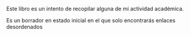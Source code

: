 Este libro es un intento de recopilar 
alguna de mi actividad académica.

Es un borrador en estado inicial en el que solo encontrarás enlaces 
desordenados
